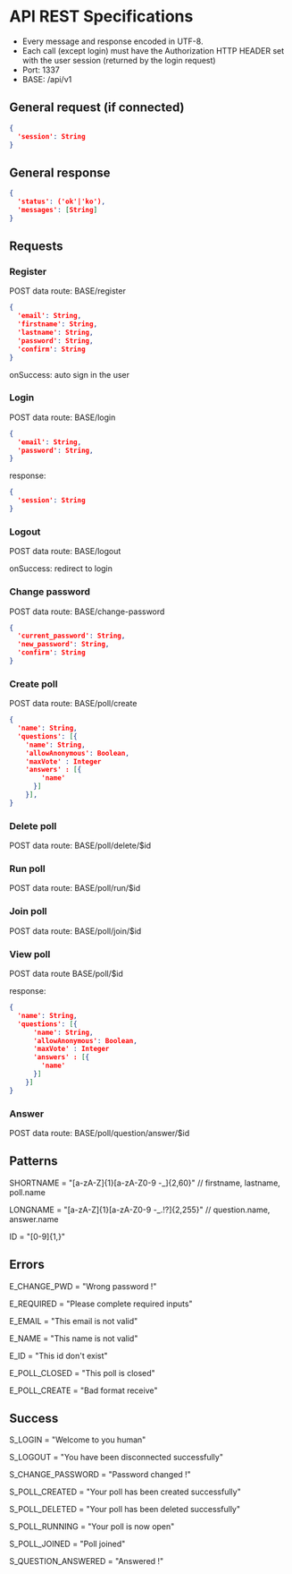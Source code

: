 # API REST Specifications

* Every message and response encoded in UTF-8.
* Each call (except login) must have the Authorization HTTP HEADER set with the user session (returned by the login request)
* Port: 1337
* BASE: /api/v1

## General request (if connected)

~~~json
{
  'session': String
}
~~~

## General response

~~~json
{
  'status': ('ok'|'ko'),
  'messages': [String]
}
~~~

## Requests

### Register

POST data
route: BASE/register

~~~json
{
  'email': String,
  'firstname': String,
  'lastname': String,
  'password': String,
  'confirm': String
}
~~~

onSuccess: auto sign in the user

### Login

POST data
route: BASE/login

~~~json
{
  'email': String,
  'password': String,
}
~~~

response:
~~~json
{
  'session': String
}
~~~

### Logout

POST data
route: BASE/logout

onSuccess: redirect to login

### Change password

POST data
route: BASE/change-password

~~~json
{
  'current_password': String,
  'new_password': String,
  'confirm': String
}
~~~


### Create poll

POST data
route: BASE/poll/create

~~~json
{
  'name': String,
  'questions': [{
    'name': String,
    'allowAnonymous': Boolean,
    'maxVote' : Integer
    'answers' : [{
        'name'
      }]
    }],
}
~~~

### Delete poll

POST data
route: BASE/poll/delete/$id

### Run poll

POST data
route: BASE/poll/run/$id

### Join poll

POST data
route: BASE/poll/join/$id

### View poll

POST data
route BASE/poll/$id

response:
~~~json
{
  'name': String,
  'questions': [{
      'name': String,
      'allowAnonymous': Boolean,
      'maxVote' : Integer
      'answers' : [{
        'name'
      }]
    }]
}
~~~

### Answer

POST data
route: BASE/poll/question/answer/$id


## Patterns

SHORTNAME = "[a-zA-Z]{1}[a-zA-Z0-9 -_]{2,60}" // firstname, lastname, poll.name

LONGNAME = "[a-zA-Z]{1}[a-zA-Z0-9 -_.!?]{2,255}" // question.name, answer.name

ID = "[0-9]{1,}"

## Errors

E_CHANGE_PWD = "Wrong password !"

E_REQUIRED = "Please complete required inputs"

E_EMAIL = "This email is not valid"

E_NAME = "This name is not valid"

E_ID = "This id don't exist"

E_POLL_CLOSED = "This poll is closed"

E_POLL_CREATE = "Bad format receive"

## Success

S_LOGIN = "Welcome to you human"

S_LOGOUT = "You have been disconnected successfully"

S_CHANGE_PASSWORD = "Password changed !"

S_POLL_CREATED = "Your poll has been created successfully"

S_POLL_DELETED = "Your poll has been deleted successfully"

S_POLL_RUNNING = "Your poll is now open"

S_POLL_JOINED = "Poll joined"

S_QUESTION_ANSWERED = "Answered !"
